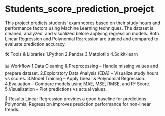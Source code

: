 # Students_score_prediction_proejct
This project predicts students’ exam scores based on their study hours and performance factors using Machine Learning techniques. The dataset is cleaned, analyzed, and visualized before applying regression models. Both Linear Regression and Polynomial Regression are trained and compared to evaluate prediction accuracy.

🛠️ Tools & Libraries
1.Python
2.Pandas
3.Matplotlib
4.Scikit-learn

📊 Workflow
1.Data Cleaning & Preprocessing – Handle missing values and prepare dataset.
2.Exploratory Data Analysis (EDA) – Visualize study hours vs scores.
3.Model Training – Apply Linear & Polynomial Regression.
4.Evaluation – Compare models using MAE, MSE, RMSE, and R² Score.
5.Visualization – Plot predictions vs actual values.

🚀 Results
Linear Regression provides a good baseline for predictions.
Polynomial Regression improves prediction performance for non-linear trends.
